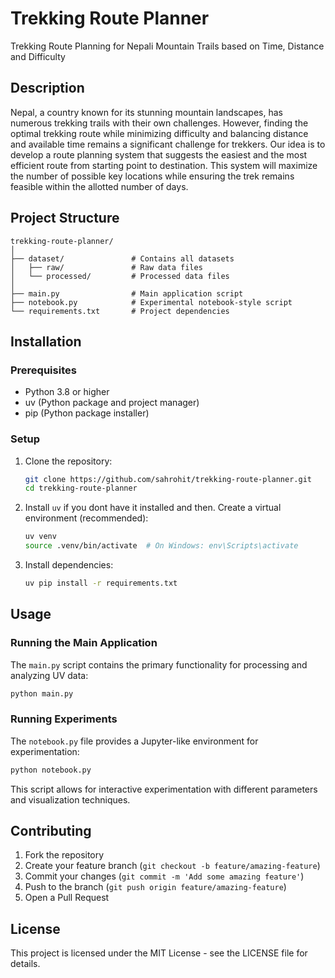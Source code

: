 # Trekking Route Planner

Trekking Route Planning for Nepali Mountain Trails based on Time, Distance and Difficulty

## Description

Nepal, a country known for its stunning mountain landscapes, has numerous trekking trails with their own challenges. However, finding the optimal trekking route while minimizing difficulty and balancing distance and available time remains a significant challenge for trekkers. Our idea is to develop a route planning system that suggests the easiest and the most efficient route from starting point to destination. This system will maximize the number of possible key locations while ensuring the trek remains feasible within the allotted number of days.

## Project Structure

```
trekking-route-planner/
│
├── dataset/               # Contains all datasets
│   ├── raw/               # Raw data files
│   └── processed/         # Processed data files
│
├── main.py                # Main application script
├── notebook.py            # Experimental notebook-style script
└── requirements.txt       # Project dependencies
```

## Installation

### Prerequisites

- Python 3.8 or higher
- uv (Python package and project manager)
- pip (Python package installer)

### Setup

1. Clone the repository:
   ```bash
   git clone https://github.com/sahrohit/trekking-route-planner.git
   cd trekking-route-planner
   ```

2. Install `uv` if you dont have it installed and then. Create a virtual environment (recommended):
   ```bash
   uv venv
   source .venv/bin/activate  # On Windows: env\Scripts\activate
   ```

3. Install dependencies:
   ```bash
   uv pip install -r requirements.txt
   ```

## Usage

### Running the Main Application

The `main.py` script contains the primary functionality for processing and analyzing UV data:

```bash
python main.py
```

### Running Experiments

The `notebook.py` file provides a Jupyter-like environment for experimentation:

```bash
python notebook.py
```

This script allows for interactive experimentation with different parameters and visualization techniques.

<!-- ## Data Format

### Input Data

The input CSV files should have the following format:

```
timestamp,location,uv_index,temperature,cloud_cover
2023-01-01 12:00:00,City A,7.5,28.3,0.2
...
```

### Output Data

The processed data includes additional calculated fields:

```
timestamp,location,uv_index,temperature,cloud_cover,risk_level,exposure_time
2023-01-01 12:00:00,City A,7.5,28.3,0.2,MODERATE,40
...
``` -->

## Contributing

1. Fork the repository
2. Create your feature branch (`git checkout -b feature/amazing-feature`)
3. Commit your changes (`git commit -m 'Add some amazing feature'`)
4. Push to the branch (`git push origin feature/amazing-feature`)
5. Open a Pull Request

## License

This project is licensed under the MIT License - see the LICENSE file for details.

<!-- ## Acknowledgments

- List any libraries, datasets, or resources that you used or were inspired by
- Credit collaborators or institutions -->